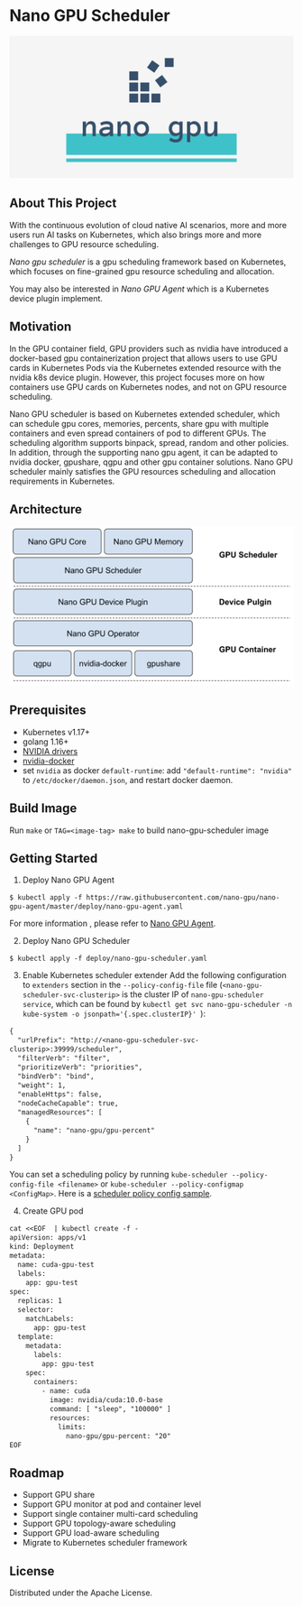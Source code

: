 # Nano GPU Scheduler
![](static/linkedin_banner_image_1.png)
<!-- ABOUT THE PROJECT -->
## About This Project
With the continuous evolution of cloud native AI scenarios, more and more users run AI tasks on Kubernetes, which also brings more and more challenges to GPU resource scheduling. 

*Nano gpu scheduler* is a gpu scheduling framework based on Kubernetes, which focuses on fine-grained gpu resource scheduling and allocation.

You may also be interested in *Nano GPU Agent* which is a Kubernetes device plugin implement.

## Motivation
In the GPU container field, GPU providers such as nvidia have introduced a docker-based gpu containerization project that allows users to use GPU cards in Kubernetes Pods via the Kubernetes extended resource with the nvidia k8s device plugin. However, this project focuses more on how containers use GPU cards on Kubernetes nodes, and not on GPU resource scheduling.

Nano GPU scheduler is based on Kubernetes extended scheduler, which can schedule gpu cores, memories, percents, share gpu with multiple containers and even spread containers of pod to different GPUs. The scheduling algorithm supports binpack, spread, random and other policies. In addition, through the supporting nano gpu agent, it can be adapted to nvidia docker, gpushare, qgpu and other gpu container solutions. Nano GPU scheduler mainly satisfies the GPU resources scheduling and allocation requirements in Kubernetes.

## Architecture
![](static/nano-gpu-scheduler-arch.png)

## Prerequisites
- Kubernetes v1.17+
- golang 1.16+
- [NVIDIA drivers](https://github.com/NVIDIA/nvidia-docker/wiki/Frequently-Asked-Questions#how-do-i-install-the-nvidia-driver) 
- [nvidia-docker](https://github.com/NVIDIA/nvidia-docker) 
- set `nvidia` as docker `default-runtime`:  add `"default-runtime": "nvidia"` to `/etc/docker/daemon.json`, and restart docker daemon.  
## Build Image

Run `make` or `TAG=<image-tag> make` to build nano-gpu-scheduler image

## Getting Started
1.  Deploy Nano GPU Agent
```
$ kubectl apply -f https://raw.githubusercontent.com/nano-gpu/nano-gpu-agent/master/deploy/nano-gpu-agent.yaml
```
For more information , please refer to [Nano GPU Agent](https://github.com/nano-gpu/nano-gpu-agent).

2. Deploy Nano GPU Scheduler
```
$ kubectl apply -f deploy/nano-gpu-scheduler.yaml
```

3. Enable Kubernetes scheduler extender
Add the following configuration to `extenders` section in the `--policy-config-file` file (`<nano-gpu-scheduler-svc-clusterip>` is the cluster IP of `nano-gpu-scheduler service`, which can be found by `kubectl get svc nano-gpu-scheduler -n kube-system -o jsonpath='{.spec.clusterIP}' `):
```
{
  "urlPrefix": "http://<nano-gpu-scheduler-svc-clusterip>:39999/scheduler",
  "filterVerb": "filter",
  "prioritizeVerb": "priorities",
  "bindVerb": "bind",
  "weight": 1,
  "enableHttps": false,
  "nodeCacheCapable": true,
  "managedResources": [
    {
      "name": "nano-gpu/gpu-percent"
    }
  ]
}
```

You can set a scheduling policy by running `kube-scheduler --policy-config-file <filename>` or `kube-scheduler --policy-configmap <ConfigMap>`. Here is a [scheduler policy config sample](https://github.com/kubernetes/examples/blob/master/staging/scheduler-policy/scheduler-policy-config.json).

4. Create GPU pod
```
cat <<EOF  | kubectl create -f -
apiVersion: apps/v1
kind: Deployment
metadata:
  name: cuda-gpu-test
  labels:
    app: gpu-test
spec:
  replicas: 1
  selector:
    matchLabels:
      app: gpu-test
  template:
    metadata:
      labels:
        app: gpu-test
    spec:
      containers:
        - name: cuda
          image: nvidia/cuda:10.0-base
          command: [ "sleep", "100000" ]
          resources:
            limits:
              nano-gpu/gpu-percent: "20" 
EOF
```

<!-- ROADMAP -->
## Roadmap
- Support GPU share
- Support GPU monitor at pod and container level
- Support single container multi-card scheduling
- Support GPU topology-aware scheduling
- Support GPU load-aware scheduling
- Migrate to Kubernetes scheduler framework

<!-- LICENSE -->
## License
Distributed under the Apache License.

